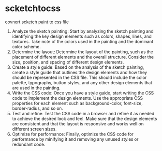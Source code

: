 # scketchtocss

covnert scketch paint to css file

1. Analyze the sketch painting: Start by analyzing the sketch painting and identifying the key design elements such as colors, shapes, lines, and textures. Take note of the colors used in the painting and the dominant color scheme.
2. Determine the layout: Determine the layout of the painting, such as the placement of different elements and the overall structure. Consider the size, position, and spacing of different design elements.
3. Create a style guide: Based on the analysis of the sketch painting, create a style guide that outlines the design elements and how they should be represented in the CSS file. This should include the color palette, typography, button styles, and any other design elements that are used in the painting.
4. Write the CSS code: Once you have a style guide, start writing the CSS code to implement the design elements. Use the appropriate CSS properties for each element such as background-color, font-size, border-radius, and so on.
5. Test and refine: Test the CSS code in a browser and refine it as needed to achieve the desired look and feel. Make sure that the design elements are consistent and that the layout is responsive and works well on different screen sizes.
6. Optimize for performance: Finally, optimize the CSS code for performance by minifying it and removing any unused styles or redundant code.

